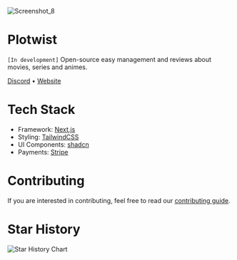 ![Screenshot_8](https://github.com/status-451/plotwist/assets/70612836/94637abe-c937-41b3-b855-18b5c983d886)

# Plotwist

`[In development]`
Open-source easy management and reviews about movies, series and animes.

[Discord](https://discord.gg/ZsBJm9Qk) • [Website](https://plotwist.app/en-US)

# Tech Stack

- Framework: [Next.js](https://nextjs.org/)
- Styling: [TailwindCSS](https://tailwindcss.com/)
- UI Components: [shadcn](https://ui.shadcn.com/)
- Payments: [Stripe](https://stripe.com/br)

# Contributing

If you are interested in contributing, feel free to read our [contributing guide](https://github.com/plotwist-app/plotwist/blob/main/CONTRIBUTING.MD).

# Star History

<picture>
  <source
    media="(prefers-color-scheme: dark)"
    srcset="
      https://api.star-history.com/svg?repos=plotwist-app/plotwist&type=Date&theme=dark
    "
  />
  <source
    media="(prefers-color-scheme: light)"
    srcset="
      https://api.star-history.com/svg?repos=plotwist-app/plotwist&type=Date
    "
  />
  <img
    alt="Star History Chart"
    src="https://api.star-history.com/svg?repos=plotwist-app/plotwist&type=Date&theme=dark"
  />
</picture>
